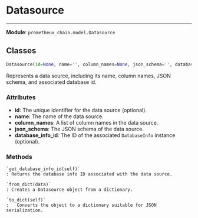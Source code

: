# Datasource

---
**Module**: `prometheux_chain.model.Datasource`

Classes
-------

```python
Datasource(id=None, name='', column_names=None, json_schema='', database_info_id=None)
```

Represents a data source, including its name, column names, JSON schema, and associated database id.

### Attributes

- **id**: The unique identifier for the data source (optional).
- **name**: The name of the data source.
- **column_names**: A list of column names in the data source.
- **json_schema**: The JSON schema of the data source.
- **database_info_id**: The ID of the associated `DatabaseInfo` instance (optional).

    
### Methods

    `get_database_info_id(self)`
    : Returns the database info ID associated with the data source.

    `from_dict(data)`
    : Creates a Datasource object from a dictionary.

    `to_dict(self)`
    :   Converts the object to a dictionary suitable for JSON serialization.